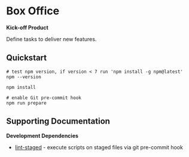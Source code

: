 # Box Office

**Kick-off Product**

Define tasks to deliver new features.

## Quickstart

```shell
# test npm version, if version < 7 run 'npm install -g npm@latest'
npm --version

npm install

# enable Git pre-commit hook
npm run prepare
```

## Supporting Documentation

**Development Dependencies**

- [lint-staged](https://github.com/okonet/lint-staged) - execute scripts on staged files via git pre-commit hook
